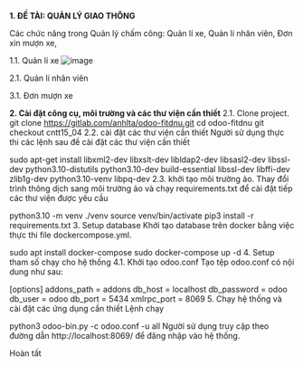 **1. ĐỀ TÀI: QUẢN LÝ GIAO THÔNG**

Các chức năng trong Quản lý chấm công: Quản lí xe, Quản lí nhân viên, Đơn xin mượn xe, 

1.1. Quản lí xe ![image](https://github.com/user-attachments/assets/22588eb0-27a7-49c2-b501-0b3a54436226)


2.1. Quản lí nhân viên

3.1. Đơn mượn xe


**2. Cài đặt công cụ, môi trường và các thư viện cần thiết**
2.1. Clone project.
git clone https://gitlab.com/anhlta/odoo-fitdnu.git
cd odoo-fitdnu
git checkout cntt15_04
2.2. cài đặt các thư viện cần thiết
Người sử dụng thực thi các lệnh sau đề cài đặt các thư viện cần thiết

sudo apt-get install libxml2-dev libxslt-dev libldap2-dev libsasl2-dev libssl-dev python3.10-distutils python3.10-dev build-essential libssl-dev libffi-dev zlib1g-dev python3.10-venv libpq-dev
2.3. khởi tạo môi trường ảo.
Thay đổi trình thông dịch sang môi trường ảo và chạy requirements.txt để cài đặt tiếp các thư viện được yêu cầu

python3.10 -m venv ./venv
source venv/bin/activate
pip3 install -r requirements.txt
3. Setup database
Khởi tạo database trên docker bằng việc thực thi file dockercompose.yml.

sudo apt install docker-compose
sudo docker-compose up -d
4. Setup tham số chạy cho hệ thống
4.1. Khởi tạo odoo.conf
Tạo tệp odoo.conf có nội dung như sau:

[options]
addons_path = addons
db_host = localhost
db_password = odoo
db_user = odoo
db_port = 5434
xmlrpc_port = 8069
5. Chạy hệ thống và cài đặt các ứng dụng cần thiết
Lệnh chạy

python3 odoo-bin.py -c odoo.conf -u all
Người sử dụng truy cập theo đường dẫn http://localhost:8069/ để đăng nhập vào hệ thống.

Hoàn tất
